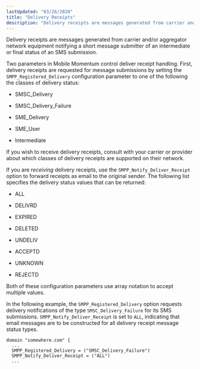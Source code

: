 ```yaml
---
lastUpdated: "03/26/2020"
title: "Delivery Receipts"
description: "Delivery receipts are messages generated from carrier and or aggregator network equipment notifying a short message submitter of an intermediate or final status of an SMS submission Two parameters in Mobile Momentum control deliver receipt handling First delivery receipts are requested for message submissions by setting the SMPP Registered Delivery..."
---
```


Delivery receipts are messages generated from carrier and/or aggregator network equipment notifying a short message submitter of an intermediate or final status of an SMS submission.

Two parameters in Mobile Momentum control deliver receipt handling. First, delivery receipts are requested for message submissions by setting the `SMPP_Registered_Delivery` configuration parameter to one of the following the classes of delivery status:

*   SMSC_Delivery

*   SMSC_Delivery_Failure

*   SME_Delivery

*   SME_User

*   Intermediate

If you wish to receive delivery receipts, consult with your carrier or provider about which classes of delivery receipts are supported on their network.

If you are *receiving* delivery receipts, use the `SMPP_Notify_Deliver_Receipt` option to forward receipts as email to the original sender. The following list specifies the delivery status values that can be returned:

*   ALL

*   DELIVRD

*   EXPIRED

*   DELETED

*   UNDELIV

*   ACCEPTD

*   UNKNOWN

*   REJECTD

Both of these configuration parameters use array notation to accept multiple values.

In the following example, the `SMPP_Registered_Delivery` option requests delivery notifications of the type `SMSC_Delivery_Failure` for its SMS submissions. `SMPP_Notify_Deliver_Receipt` is set to `ALL`, indicating that email messages are to be constructed for all delivery receipt message status types.

```
domain "somewhere.com" {
  ...
  SMPP_Registered_Delivery = ("SMSC_Delivery_Failure")
  SMPP_Notify_Deliver_Receipt = ("ALL")
  ...
```